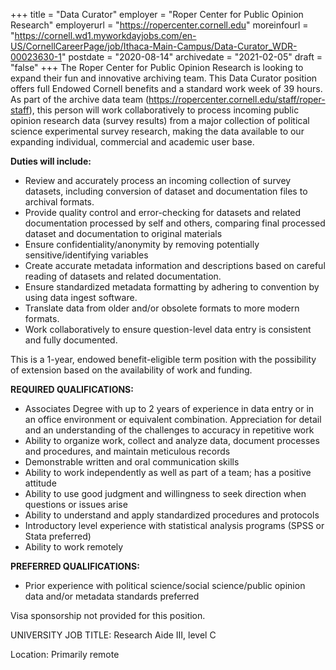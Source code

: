 +++
title = "Data Curator" 
employer =  "Roper Center for Public Opinion Research"
employerurl = "https://ropercenter.cornell.edu"
moreinfourl = "https://cornell.wd1.myworkdayjobs.com/en-US/CornellCareerPage/job/Ithaca-Main-Campus/Data-Curator_WDR-00023630-1"
postdate = "2020-08-14"
archivedate = "2021-02-05"
draft = "false"
+++
The Roper Center for Public Opinion Research is looking to expand their fun and innovative archiving team. This Data Curator position offers full Endowed Cornell benefits and a standard work week of 39 hours. As part of the archive data team (https://ropercenter.cornell.edu/staff/roper-staff), this person will work collaboratively to process incoming public opinion research data (survey results) from a major collection of political science experimental survey research, making the data available to our expanding individual, commercial and academic user base.

**Duties will include:**

- Review and accurately process an incoming collection of survey datasets, including conversion of dataset and documentation files to archival formats.
- Provide quality control and error-checking for datasets and related documentation processed by self and others, comparing final processed dataset and documentation to original materials
- Ensure confidentiality/anonymity by removing potentially sensitive/identifying variables
- Create accurate metadata information and descriptions based on careful reading of datasets and related documentation.
- Ensure standardized metadata formatting by adhering to convention by using data ingest software.
- Translate data from older and/or obsolete formats to more modern formats.
- Work collaboratively to ensure question-level data entry is consistent and fully documented.

This is a 1-year, endowed benefit-eligible term position with the possibility of extension based on the availability of work and funding.

**REQUIRED QUALIFICATIONS:**

- Associates Degree with up to 2 years of experience in data entry or in an office environment or equivalent combination. Appreciation for detail and an understanding of the challenges to accuracy in repetitive work
- Ability to organize work, collect and analyze data, document processes and procedures, and maintain meticulous records
- Demonstrable written and oral communication skills
- Ability to work independently as well as part of a team; has a positive attitude
- Ability to use good judgment and willingness to seek direction when questions or issues arise
- Ability to understand and apply standardized procedures and protocols
- Introductory level experience with statistical analysis programs (SPSS or Stata preferred)
- Ability to work remotely

**PREFERRED QUALIFICATIONS:**

- Prior experience with political science/social science/public opinion data and/or metadata standards preferred

Visa sponsorship not provided for this position.

UNIVERSITY JOB TITLE: Research Aide III, level C

Location: Primarily remote